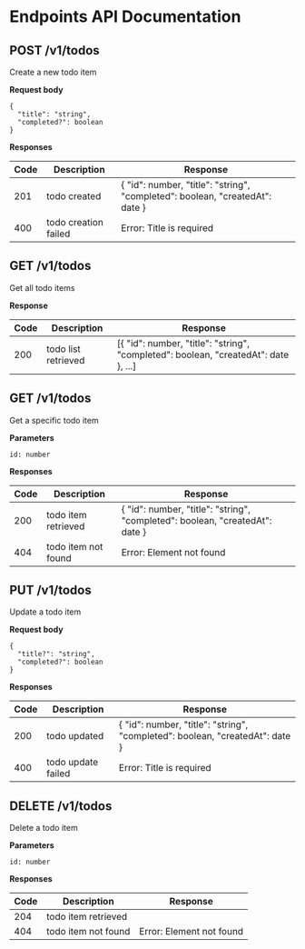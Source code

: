 # Endpoints API Documentation

## POST /v1/todos

Create a new todo item

**Request body**

```
{
  "title": "string",
  "completed?": boolean
}
```

**Responses**

| Code | Description                | Response                                                                      |
|------|----------------------------|-------------------------------------------------------------------------------|
| 201  | todo created               | { "id": number, "title": "string", "completed": boolean, "createdAt": date }  |
| 400  | todo creation failed       | Error: Title is required                                                      |

## GET /v1/todos

Get all todo items

**Response**

| Code | Description                | Response                                                                            |
|------|----------------------------|-------------------------------------------------------------------------------------|
| 200  | todo list retrieved        | [{ "id": number, "title": "string", "completed": boolean, "createdAt": date }, ...] |

## GET /v1/todos

Get a specific todo item

**Parameters**

```
id: number
```

**Responses**

| Code | Description                | Response                                                                      |
|------|----------------------------|-------------------------------------------------------------------------------|
| 200  | todo item retrieved        | { "id": number, "title": "string", "completed": boolean, "createdAt": date }  |
| 404  | todo item not found        | Error: Element not found                                                      |

## PUT /v1/todos

Update a todo item

**Request body**

```
{
  "title?": "string",
  "completed?": boolean
}
```

**Responses**

| Code | Description                | Response                                                                      |
|------|----------------------------|-------------------------------------------------------------------------------|
| 200  | todo updated               | { "id": number, "title": "string", "completed": boolean, "createdAt": date }  |
| 400  | todo update failed         | Error: Title is required                                                      |

## DELETE /v1/todos

Delete a todo item

**Parameters**

```
id: number
```

**Responses**

| Code | Description                | Response                  |
|------|----------------------------|---------------------------|
| 204  | todo item retrieved        |                           |
| 404  | todo item not found        | Error: Element not found  |
